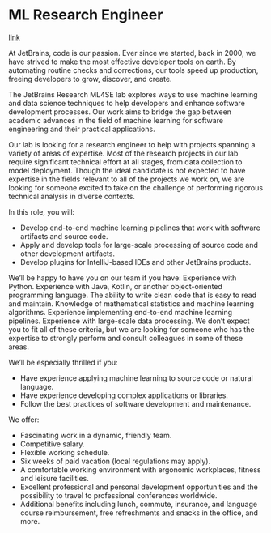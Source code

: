# ML Research Engineer

[link](https://www.jetbrains.com/careers/jobs/ml-research-engineer-913/)

At JetBrains, code is our passion. Ever since we started, back in 2000, we have
strived to make the most effective developer tools on earth. By automating
routine checks and corrections, our tools speed up production, freeing
developers to grow, discover, and create.

The JetBrains Research ML4SE lab explores ways to use machine learning and data
science techniques to help developers and enhance software development
processes. Our work aims to bridge the gap between academic advances in the
field of machine learning for software engineering and their practical
applications.

Our lab is looking for a research engineer to help with projects spanning a
variety of areas of expertise. Most of the research projects in our lab require
significant technical effort at all stages, from data collection to model
deployment. Though the ideal candidate is not expected to have expertise in the
fields relevant to all of the projects we work on, we are looking for someone
excited to take on the challenge of performing rigorous technical analysis in
diverse contexts.

In this role, you will:

- Develop end-to-end machine learning pipelines that work with software
  artifacts and source code.
- Apply and develop tools for large-scale processing of source code and other
  development artifacts.
- Develop plugins for IntelliJ-based IDEs and other JetBrains products.

We’ll be happy to have you on our team if you have:
Experience with Python.
Experience with Java, Kotlin, or another object-oriented programming language.
The ability to write clean code that is easy to read and maintain.
Knowledge of mathematical statistics and machine learning algorithms.
Experience implementing end-to-end machine learning pipelines.
Experience with large-scale data processing.
We don’t expect you to fit all of these criteria, but we are looking for
someone who has the expertise to strongly perform and consult colleagues in
some of these areas.

We’ll be especially thrilled if you:

- Have experience applying machine learning to source code or natural language.
- Have experience developing complex applications or libraries.
- Follow the best practices of software development and maintenance.

We offer:

- Fascinating work in a dynamic, friendly team.
- Competitive salary.
- Flexible working schedule.
- Six weeks of paid vacation (local regulations may apply).
- A comfortable working environment with ergonomic workplaces, fitness and
  leisure facilities.
- Excellent professional and personal development opportunities and the
  possibility to travel to professional conferences worldwide.
- Additional benefits including lunch, commute, insurance, and language course
  reimbursement, free refreshments and snacks in the office, and more.
